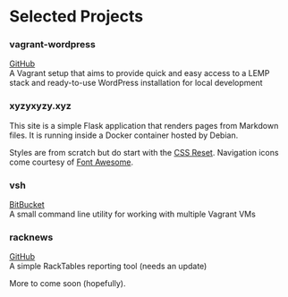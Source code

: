 # Selected Projects

### vagrant-wordpress

[GitHub](https://github.com/axocomm/vagrant-wordpress)<br>
A Vagrant setup that aims to provide quick and easy access to a LEMP stack and
ready-to-use WordPress installation for local development

### xyzyxyzy.xyz

This site is a simple Flask application that renders pages from Markdown files. 
It is running inside a Docker container hosted by Debian.

Styles are from scratch but do start with the
[CSS Reset](http://meyerweb.com/eric/tools/css/reset/). Navigation icons
come courtesy of [Font Awesome](http://fortawesome.github.io/Font-Awesome/).

### vsh

[BitBucket](https://bitbucket.org/axocomm/vsh)<br>
A small command line utility for working with multiple Vagrant VMs

### racknews

[GitHub](https://github.com/axocomm/racknews)<br>
A simple RackTables reporting tool (needs an update)

More to come soon (hopefully).
